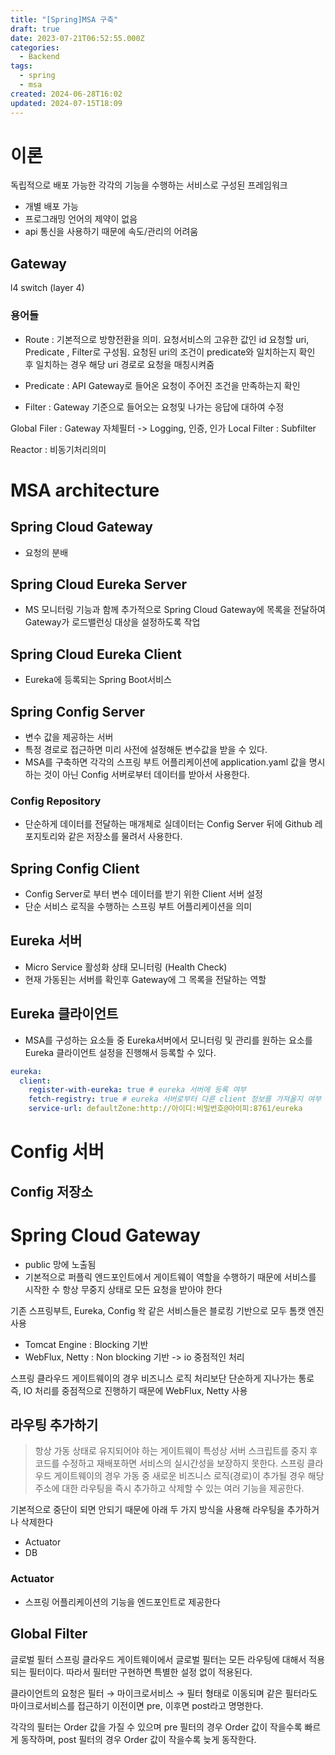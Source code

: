 ```yaml
---
title: "[Spring]MSA 구축"
draft: true
date: 2023-07-21T06:52:55.000Z
categories:
  - Backend
tags:
  - spring
  - msa
created: 2024-06-28T16:02
updated: 2024-07-15T18:09
---
```


# 이론

독립적으로 배포 가능한 각각의 기능을 수행하는 서비스로 구성된 프레임워크

- 개별 배포 가능
- 프로그래밍 언어의 제약이 없음
- api 통신을 사용하기 때문에 속도/관리의 어려움

## Gateway

l4 switch (layer 4)

### 용어들

- Route : 기본적으로 방향전환을 의미. 요청서비스의 고유한 값인 id 요청할 uri, Predicate , Filter로 구성됨. 요청된 uri의 조건이 predicate와 일치하는지 확인 후 일치하는 경우 해당 uri 경로로 요청을 매칭시켜줌

- Predicate : API Gateway로 들어온 요청이 주어진 조건을 만족하는지 확인
- Filter : Gateway 기준으로 들어오는 요청및 나가는 응답에 대하여 수정

Global Filer : Gateway 자체필터 -> Logging, 인증, 인가
Local Filter : Subfilter

Reactor : 비동기처리의미

# MSA architecture

## Spring Cloud Gateway

- 요청의 분배

## Spring Cloud Eureka Server

- MS 모니터링 기능과 함께 추가적으로 Spring Cloud Gateway에 목록을 전달하여 Gateway가 로드밸런싱 대상을 설정하도록 작업

## Spring Cloud Eureka Client

- Eureka에 등록되는 Spring Boot서비스

## Spring Config Server

- 변수 값을 제공하는 서버
- 특정 경로로 접근하면 미리 사전에 설정해둔 변수값을 받을 수 있다.
- MSA를 구축하면 각각의 스프링 부트 어플리케이션에 application.yaml 값을 명시하는 것이 아닌 Config 서버로부터 데이터를 받아서 사용한다.

### Config Repository

- 단순하게 데이터를 전달하는 매개체로 실데이터는 Config Server 뒤에 Github 레포지토리와 같은 저장소를 물려서 사용한다.

## Spring Config Client

- Config Server로 부터 변수 데이터를 받기 위한 Client 서버 설정
- 단순 서비스 로직을 수행하는 스프링 부트 어플리케이션을 의미

## Eureka 서버

- Micro Service 활성화 상태 모니터링 (Health Check)
- 현재 가동된는 서버를 확인후 Gateway에 그 목록을 전달하는 역할

## Eureka 클라이언트

- MSA를 구성하는 요소들 중 Eureka서버에서 모니터링 및 관리를 원하는 요소를 Eureka 클라이언트 설정을 진행해서 등록할 수 있다.

```yaml
eureka:
  client:
    register-with-eureka: true # eureka 서버에 등록 여부
    fetch-registry: true # eureka 서버로부터 다른 client 정보를 가져올지 여부
    service-url: defaultZone:http://아이디:비밀번호@아이피:8761/eureka
```

# Config 서버

## Config 저장소

# Spring Cloud Gateway

- public 망에 노출됨
- 기본적으로 퍼플릭 엔드포인트에서 게이트웨이 역할을 수행하기 때문에 서비스를 시작한 수 항상 무중지 상태로 모든 요청을 받아야 한다

기존 스프링부트, Eureka, Config 왁 같은 서비스들은 블로킹 기반으로 모두 톰캣 엔진 사용

- Tomcat Engine : Blocking 기반
- WebFlux, Netty : Non blocking 기반 -> io 중점적인 처리

스프링 클라우드 게이트웨이의 경우 비즈니스 로직 처리보단 단순하게 지나가는 통로 즉, IO 처리를 중점적으로 진행하기 때문에 WebFlux, Netty 사용

## 라우팅 추가하기

> 항상 가동 상태로 유지되어야 하는 게이트웨이 특성상 서버 스크립트를 중지 후 코드를 수정하고 재배포하면 서비스의 실시간성을 보장하지 못한다. 스프링 클라우드 게이트웨이의 경우 가동 중 새로운 비즈니스 로직(경로)이 추가될 경우 해당 주소에 대한 라우팅을 즉시 추가하고 삭제할 수 있는 여러 기능을 제공한다.

기본적으로 중단이 되면 안되기 때문에 아래 두 가지 방식을 사용해 라우팅을 추가하거나 삭제한다

- Actuator
- DB

### Actuator

- 스프링 어플리케이션의 기능을 엔드포인트로 제공한다

## Global Filter

글로벌 필터
스프링 클라우드 게이트웨이에서 글로벌 필터는 모든 라우팅에 대해서 적용되는 필터이다. 따라서 필터만 구현하면 특별한 설정 없이 적용된다.

클라이언트의 요청은 필터 → 마이크로서비스 → 필터 형태로 이동되며 같은 필터라도 마이크로서비스를 접근하기 이전이면 pre, 이후면 post라고 명명한다.

각각의 필터는 Order 값을 가질 수 있으며 pre 필터의 경우 Order 값이 작을수록 빠르게 동작하며, post 필터의 경우 Order 값이 작을수록 늦게 동작한다.

